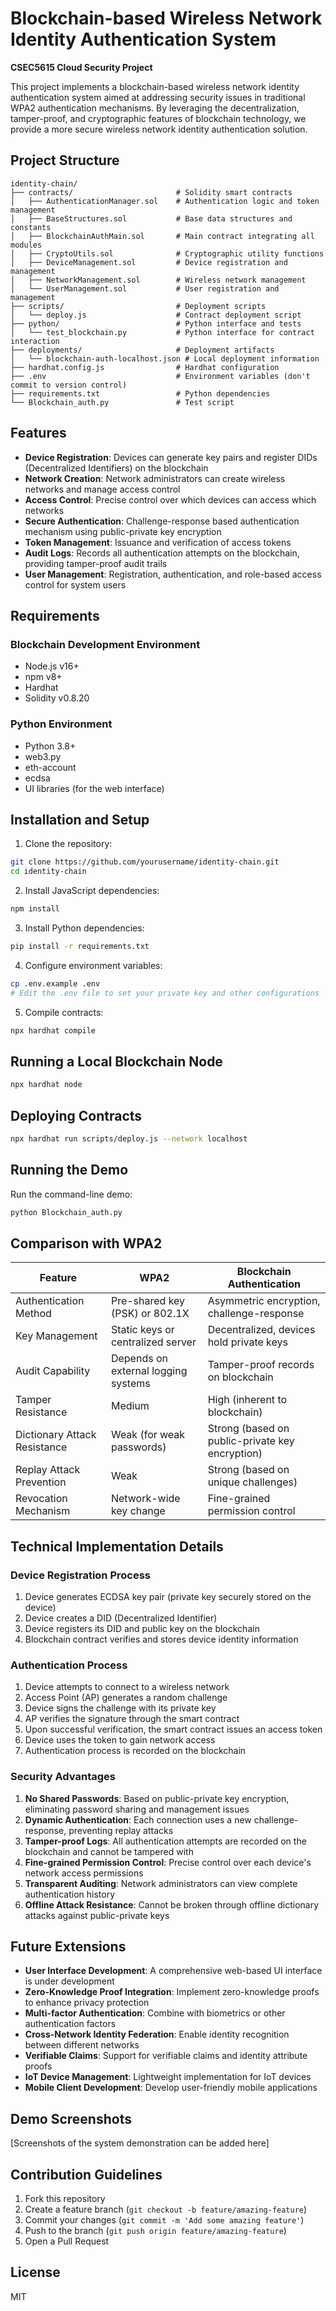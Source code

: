 # Blockchain-based Wireless Network Identity Authentication System

**CSEC5615 Cloud Security Project**

This project implements a blockchain-based wireless network identity authentication system aimed at addressing security issues in traditional WPA2 authentication mechanisms. By leveraging the decentralization, tamper-proof, and cryptographic features of blockchain technology, we provide a more secure wireless network identity authentication solution.

## Project Structure

```
identity-chain/
├── contracts/                       # Solidity smart contracts
│   ├── AuthenticationManager.sol    # Authentication logic and token management
│   ├── BaseStructures.sol           # Base data structures and constants
│   ├── BlockchainAuthMain.sol       # Main contract integrating all modules
│   ├── CryptoUtils.sol              # Cryptographic utility functions
│   ├── DeviceManagement.sol         # Device registration and management
│   ├── NetworkManagement.sol        # Wireless network management
│   └── UserManagement.sol           # User registration and management
├── scripts/                         # Deployment scripts
│   └── deploy.js                    # Contract deployment script
├── python/                          # Python interface and tests
│   └── test_blockchain.py           # Python interface for contract interaction
├── deployments/                     # Deployment artifacts
│   └── blockchain-auth-localhost.json # Local deployment information
├── hardhat.config.js                # Hardhat configuration
├── .env                             # Environment variables (don't commit to version control)
├── requirements.txt                 # Python dependencies
└── Blockchain_auth.py               # Test script
```

## Features

- **Device Registration**: Devices can generate key pairs and register DIDs (Decentralized Identifiers) on the blockchain
- **Network Creation**: Network administrators can create wireless networks and manage access control
- **Access Control**: Precise control over which devices can access which networks
- **Secure Authentication**: Challenge-response based authentication mechanism using public-private key encryption
- **Token Management**: Issuance and verification of access tokens
- **Audit Logs**: Records all authentication attempts on the blockchain, providing tamper-proof audit trails
- **User Management**: Registration, authentication, and role-based access control for system users

## Requirements

### Blockchain Development Environment
- Node.js v16+
- npm v8+
- Hardhat
- Solidity v0.8.20

### Python Environment
- Python 3.8+
- web3.py
- eth-account
- ecdsa
- UI libraries (for the web interface)

## Installation and Setup

1. Clone the repository:
```bash
git clone https://github.com/yourusername/identity-chain.git
cd identity-chain
```

2. Install JavaScript dependencies:
```bash
npm install
```

3. Install Python dependencies:
```bash
pip install -r requirements.txt
```

4. Configure environment variables:
```bash
cp .env.example .env
# Edit the .env file to set your private key and other configurations
```

5. Compile contracts:
```bash
npx hardhat compile
```

## Running a Local Blockchain Node

```bash
npx hardhat node
```

## Deploying Contracts

```bash
npx hardhat run scripts/deploy.js --network localhost
```

## Running the Demo

Run the command-line demo:
```bash
python Blockchain_auth.py
```

[//]: # (Start the web interface:)

[//]: # (```bash)

[//]: # (python ui/app.py)

[//]: # (```)

## Comparison with WPA2

| Feature | WPA2 | Blockchain Authentication |
|---------|------|---------------------------|
| Authentication Method | Pre-shared key (PSK) or 802.1X | Asymmetric encryption, challenge-response |
| Key Management | Static keys or centralized server | Decentralized, devices hold private keys |
| Audit Capability | Depends on external logging systems | Tamper-proof records on blockchain |
| Tamper Resistance | Medium | High (inherent to blockchain) |
| Dictionary Attack Resistance | Weak (for weak passwords) | Strong (based on public-private key encryption) |
| Replay Attack Prevention | Weak | Strong (based on unique challenges) |
| Revocation Mechanism | Network-wide key change | Fine-grained permission control |

## Technical Implementation Details

### Device Registration Process

1. Device generates ECDSA key pair (private key securely stored on the device)
2. Device creates a DID (Decentralized Identifier)
3. Device registers its DID and public key on the blockchain
4. Blockchain contract verifies and stores device identity information

### Authentication Process

1. Device attempts to connect to a wireless network
2. Access Point (AP) generates a random challenge
3. Device signs the challenge with its private key
4. AP verifies the signature through the smart contract
5. Upon successful verification, the smart contract issues an access token
6. Device uses the token to gain network access
7. Authentication process is recorded on the blockchain

### Security Advantages

1. **No Shared Passwords**: Based on public-private key encryption, eliminating password sharing and management issues
2. **Dynamic Authentication**: Each connection uses a new challenge-response, preventing replay attacks
3. **Tamper-proof Logs**: All authentication attempts are recorded on the blockchain and cannot be tampered with
4. **Fine-grained Permission Control**: Precise control over each device's network access permissions
5. **Transparent Auditing**: Network administrators can view complete authentication history
6. **Offline Attack Resistance**: Cannot be broken through offline dictionary attacks against public-private keys

## Future Extensions

- **User Interface Development**: A comprehensive web-based UI interface is under development
- **Zero-Knowledge Proof Integration**: Implement zero-knowledge proofs to enhance privacy protection
- **Multi-factor Authentication**: Combine with biometrics or other authentication factors
- **Cross-Network Identity Federation**: Enable identity recognition between different networks
- **Verifiable Claims**: Support for verifiable claims and identity attribute proofs
- **IoT Device Management**: Lightweight implementation for IoT devices
- **Mobile Client Development**: Develop user-friendly mobile applications

## Demo Screenshots

[Screenshots of the system demonstration can be added here]

## Contribution Guidelines

1. Fork this repository
2. Create a feature branch (`git checkout -b feature/amazing-feature`)
3. Commit your changes (`git commit -m 'Add some amazing feature'`)
4. Push to the branch (`git push origin feature/amazing-feature`)
5. Open a Pull Request


## License

MIT
